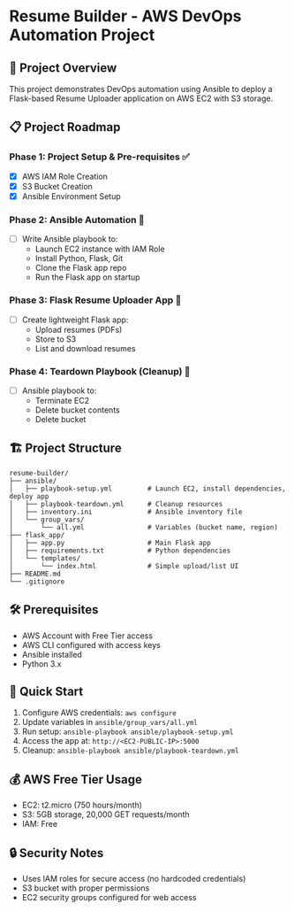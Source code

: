 # Resume Builder - AWS DevOps Automation Project

## 🚀 Project Overview
This project demonstrates DevOps automation using Ansible to deploy a Flask-based Resume Uploader application on AWS EC2 with S3 storage.

## 📋 Project Roadmap

### Phase 1: Project Setup & Pre-requisites ✅
- [x] AWS IAM Role Creation
- [x] S3 Bucket Creation  
- [x] Ansible Environment Setup

### Phase 2: Ansible Automation 🔄
- [ ] Write Ansible playbook to:
  - Launch EC2 instance with IAM Role
  - Install Python, Flask, Git
  - Clone the Flask app repo
  - Run the Flask app on startup

### Phase 3: Flask Resume Uploader App 🔄
- [ ] Create lightweight Flask app:
  - Upload resumes (PDFs)
  - Store to S3
  - List and download resumes

### Phase 4: Teardown Playbook (Cleanup) 🔄
- [ ] Ansible playbook to:
  - Terminate EC2
  - Delete bucket contents
  - Delete bucket

## 🏗️ Project Structure
```
resume-builder/
├── ansible/
│   ├── playbook-setup.yml         # Launch EC2, install dependencies, deploy app
│   ├── playbook-teardown.yml      # Cleanup resources
│   ├── inventory.ini              # Ansible inventory file
│   └── group_vars/
│       └── all.yml                # Variables (bucket name, region)
├── flask_app/
│   ├── app.py                     # Main Flask app
│   ├── requirements.txt           # Python dependencies
│   └── templates/
│       └── index.html             # Simple upload/list UI
├── README.md
└── .gitignore
```

## 🛠️ Prerequisites
- AWS Account with Free Tier access
- AWS CLI configured with access keys
- Ansible installed
- Python 3.x

## 🚀 Quick Start
1. Configure AWS credentials: `aws configure`
2. Update variables in `ansible/group_vars/all.yml`
3. Run setup: `ansible-playbook ansible/playbook-setup.yml`
4. Access the app at: `http://<EC2-PUBLIC-IP>:5000`
5. Cleanup: `ansible-playbook ansible/playbook-teardown.yml`

## 💰 AWS Free Tier Usage
- EC2: t2.micro (750 hours/month)
- S3: 5GB storage, 20,000 GET requests/month
- IAM: Free

## 🔒 Security Notes
- Uses IAM roles for secure access (no hardcoded credentials)
- S3 bucket with proper permissions
- EC2 security groups configured for web access 